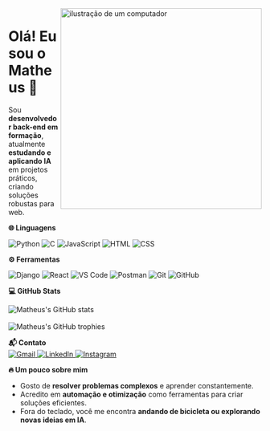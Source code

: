 <img src="https://raw.githubusercontent.com/MicaelliMedeiros/micaellimedeiros/master/image/computer-illustration.png" alt="ilustração de um computador" width="400px" align="right">

# Olá! Eu sou o Matheus 👋

Sou **desenvolvedor back-end em formação**, atualmente **estudando e aplicando IA** em projetos práticos, criando soluções robustas para web.

**🌐 Linguagens**  

![Python](https://img.shields.io/badge/-Python-3776AB?style=for-the-badge&logo=python&logoColor=white)
![C](https://img.shields.io/badge/-C-00599C?style=for-the-badge&logo=c&logoColor=white)
![JavaScript](https://img.shields.io/badge/-JavaScript-F7DF1E?style=for-the-badge&logo=javascript&logoColor=black)
![HTML](https://img.shields.io/badge/-HTML-E34F26?style=for-the-badge&logo=html5&logoColor=white)
![CSS](https://img.shields.io/badge/-CSS-1572B6?style=for-the-badge&logo=css3&logoColor=white)

**⚙️ Ferramentas**  

![Django](https://img.shields.io/badge/-Django-092E20?style=for-the-badge&logo=django&logoColor=white)
![React](https://img.shields.io/badge/-React-61DAFB?style=for-the-badge&logo=react&logoColor=black)
![VS Code](https://img.shields.io/badge/-VS%20Code-007ACC?style=for-the-badge&logo=visual-studio-code&logoColor=white)
![Postman](https://img.shields.io/badge/-Postman-FF6C37?style=for-the-badge&logo=postman&logoColor=white)
![Git](https://img.shields.io/badge/-Git-F05032?style=for-the-badge&logo=git&logoColor=white)
![GitHub](https://img.shields.io/badge/-GitHub-181717?style=for-the-badge&logo=github&logoColor=white)

**💻 GitHub Stats**  

![Matheus's GitHub stats](https://github-readme-stats.vercel.app/api?username=yTheu&show_icons=true&theme=radical)
<br></br> 
![Matheus's GitHub trophies](https://github-profile-trophy.vercel.app/?username=yTheu&theme=radical&margin-w=10&margin-h=10)

**📬 Contato**  
<a href="mailto:matheuscs0v7@gmai.com" title="Gmail">
  <img src="https://img.shields.io/badge/-Gmail-FF0000?style=flat-square&labelColor=FF0000&logo=gmail&logoColor=white" alt="Gmail"/>
</a>
<a href="SEU-LINKEDIN" title="LinkedIn">
  <img src="https://img.shields.io/badge/-Linkedin-0e76a8?style=flat-square&logo=Linkedin&logoColor=white" alt="LinkedIn"/>
</a>
<a href="instagram.com/_matheusc0" title="Instagram">
  <img src="https://img.shields.io/badge/-Instagram-DF0174?style=flat-square&labelColor=DF0174&logo=instagram&logoColor=white" alt="Instagram"/>
</a>

**🔥 Um pouco sobre mim**  

- Gosto de **resolver problemas complexos** e aprender constantemente.  
- Acredito em **automação e otimização** como ferramentas para criar soluções eficientes.  
- Fora do teclado, você me encontra **andando de bicicleta ou explorando novas ideias em IA**.
